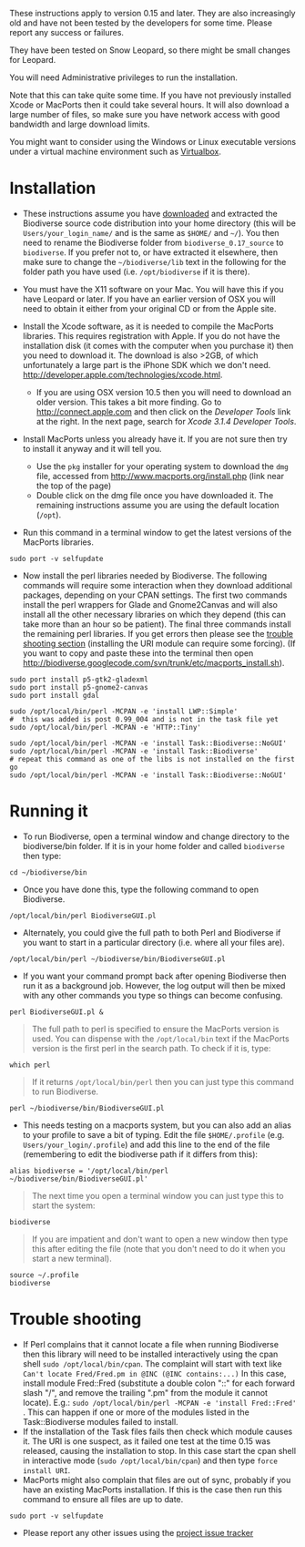 These instructions apply to version 0.15 and later.  They are also increasingly old and have not been tested by the developers for some time.  Please report any success or failures.

They have been tested on Snow Leopard, so there might be small changes for Leopard.

You will need Administrative privileges to run the installation.

Note that this can take quite some time.  If you have not previously installed Xcode or MacPorts then it could take several hours.  It will also download a large number of files, so make sure you have network access with good bandwidth and large download limits.

You might want to consider using the Windows or Linux executable versions under a virtual machine environment such as [Virtualbox](http://www.virtualbox.org/).



# Installation #

  * These instructions assume you have [downloaded](http://code.google.com/p/biodiverse/downloads/list) and extracted the Biodiverse source code distribution into your home directory (this will be `Users/your_login_name/` and is the same as `$HOME/` and `~/`).  You then need to rename the Biodiverse folder from `biodiverse_0.17_source` to `biodiverse`.  If you prefer not to, or have extracted it elsewhere, then make sure to change the `~/biodiverse/lib` text in the following for the folder path you have used (i.e. `/opt/biodiverse` if it is there).

  * You must have the X11 software on your Mac. You will have this if you have Leopard or later. If you have an earlier version of OSX you will need to obtain it either from your original CD or from the Apple site.

  * Install the Xcode software, as it is needed to compile the MacPorts libraries.  This requires registration with Apple.  If you do not have the installation disk (it comes with the computer when you purchase it) then you need to download it.  The download is also >2GB, of which unfortunately a large part is the iPhone SDK which we don't need.  http://developer.apple.com/technologies/xcode.html.
    * If you are using OSX version 10.5 then you will need to download an older version.  This takes a bit more finding.  Go to http://connect.apple.com and then click on the _Developer Tools_ link at the right.  In the next page, search for _Xcode 3.1.4 Developer Tools_.

  * Install MacPorts unless you already have it.  If you are not sure then try to install it anyway and it will tell you.
    * Use the `pkg` installer for your operating system to download the `dmg` file, accessed from http://www.macports.org/install.php (link near the top of the page)
    * Double click on the dmg file once you have downloaded it.  The remaining instructions assume you are using the default location (`/opt`).
  * Run this command in a terminal window to get the latest versions of the MacPorts libraries.
```
sudo port -v selfupdate
```

  * Now install the perl libraries needed by Biodiverse.  The following commands will require some interaction when they download additional packages, depending on your CPAN settings.  The first two commands install the perl wrappers for Glade and Gnome2Canvas and will also install all the other necessary libraries on which they depend (this can take more than an hour so be patient).  The final three commands install the remaining perl libraries.  If you get errors then please see the [trouble shooting section](#Trouble_shooting.md) (installing the URI module can require some forcing).  (If you want to copy and paste these into the terminal then open http://biodiverse.googlecode.com/svn/trunk/etc/macports_install.sh).
```
sudo port install p5-gtk2-gladexml
sudo port install p5-gnome2-canvas
sudo port install gdal

sudo /opt/local/bin/perl -MCPAN -e 'install LWP::Simple'
#  this was added is post 0.99_004 and is not in the task file yet
sudo /opt/local/bin/perl -MCPAN -e 'HTTP::Tiny'

sudo /opt/local/bin/perl -MCPAN -e 'install Task::Biodiverse::NoGUI'
sudo /opt/local/bin/perl -MCPAN -e 'install Task::Biodiverse'
# repeat this command as one of the libs is not installed on the first go
sudo /opt/local/bin/perl -MCPAN -e 'install Task::Biodiverse::NoGUI'

```

# Running it #

  * To run Biodiverse, open a terminal window and change directory to the biodiverse/bin folder.  If it is in your home folder and called `biodiverse` then type:
```
cd ~/biodiverse/bin
```
  * Once you have done this, type the following command to open Biodiverse.
```
/opt/local/bin/perl BiodiverseGUI.pl
```
  * Alternately, you could give the full path to both Perl and Biodiverse if you want to start in a particular directory (i.e. where all your files are).
```
/opt/local/bin/perl ~/biodiverse/bin/BiodiverseGUI.pl
```
  * If you want your command prompt back after opening Biodiverse then run it as a background job.  However, the log output will then be mixed with any other commands you type so things can become confusing.
```
perl BiodiverseGUI.pl &
```



> The full path to perl is specified to ensure the MacPorts version is used.  You can dispense with the `/opt/local/bin` text if the MacPorts version is the first perl in the search path. To check if it is, type:
```
which perl
```

> If it returns `/opt/local/bin/perl` then you can just type this command to run Biodiverse.
```
perl ~/biodiverse/bin/BiodiverseGUI.pl
```

  * This needs testing on a macports system, but you can also add an alias to your profile to save a bit of typing.  Edit the file `$HOME/.profile` (e.g. `Users/your_login/.profile`) and add this line to the end of the file (remembering to edit the biodiverse path if it differs from this):
```
alias biodiverse = '/opt/local/bin/perl ~/biodiverse/bin/BiodiverseGUI.pl'
```
> The next time you open a terminal window you can just type this to start the system:
```
biodiverse
```
> If you are impatient and don't want to open a new window then type this after editing the file (note that you don't need to do it when you start a new terminal).
```
source ~/.profile
biodiverse
```


# Trouble shooting #

  * If Perl complains that it cannot locate a file when running Biodiverse then this library will need to be installed interactively using the cpan shell `sudo /opt/local/bin/cpan`. The complaint will start with text like `Can't locate Fred/Fred.pm in @INC (@INC contains:...)` In this case, install module Fred::Fred (substitute a double colon "::" for each forward slash "/", and remove the trailing ".pm" from the module it cannot locate).  E.g.: `sudo /opt/local/bin/perl -MCPAN -e 'install Fred::Fred'` .  This can happen if one or more of the modules listed in the Task::Biodiverse modules failed to install.
  * If the installation of the Task files fails then check which module causes it.  The URI is one suspect, as it failed one test at the time 0.15 was released, causing the installation to stop.  In this case start the cpan shell in interactive mode (`sudo /opt/local/bin/cpan`) and then type `force install URI`.
  * MacPorts might also complain that files are out of sync, probably if you have an existing MacPorts installation.  If this is the case then run this command to ensure all files are up to date.
```
sudo port -v selfupdate
```

  * Please report any other issues using the [project issue tracker](http://code.google.com/p/biodiverse/issues/list)